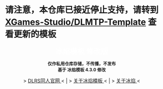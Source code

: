 # 请注意，本仓库已接近停止支持，请转到 [XGames-Studio/DLMTP-Template](https://github.com/XGames-Studio/DLMTP-Template) 查看更新的模板

<p align="center">
    <font size=5>
        <b>
            <span style="color:white;">
                冰焰模板 修改版
            </span>
        </b>
    </font>
</p>

<p align="center">
    <b>
        仅作私用仓库存储，不传播，不发布<br>
        基于 冰焰模板 4.3.0 修改
    </b>
</p>

<p align="center">
    <font size=3>
        >
        <a href="https://chinadlrs.com/">
            DLRS同人官网
        </a> < | >
        <a href="https://chinadlrs.com/app/?id=41">
            关于冰焰模板
        </a> < | >
        <a href="https://space.bilibili.com/89919399">
            关于冰焰
        </a><
    </font>
</a>

